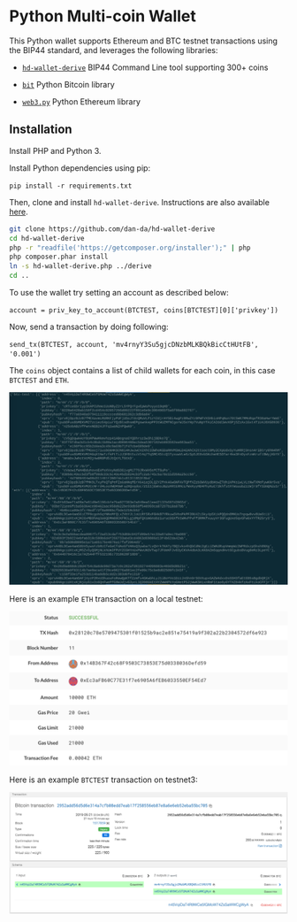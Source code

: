 # Python Multi-coin Wallet

This Python wallet supports Ethereum and BTC testnet transactions using the BIP44 standard, and leverages the following libraries:

- [`hd-wallet-derive`](https://github.com/dan-da/hd-wallet-derive) BIP44 Command Line tool supporting 300+ coins

- [`bit`](https://ofek.github.io/bit/) Python Bitcoin library

- [`web3.py`](https://github.com/ethereum/web3.py) Python Ethereum library

## Installation

Install PHP and Python 3.

Install Python dependencies using pip:

`pip install -r requirements.txt`

Then, clone and install `hd-wallet-derive`. Instructions are also available [here](https://github.com/dan-da/hd-wallet-derive#installation-and-running).

```bash
git clone https://github.com/dan-da/hd-wallet-derive
cd hd-wallet-derive
php -r "readfile('https://getcomposer.org/installer');" | php
php composer.phar install
ln -s hd-wallet-derive.php ../derive
cd ..
```

To use the wallet try setting an account as described below:

`account = priv_key_to_account(BTCTEST, coins[BTCTEST][0]['privkey'])`

Now, send a transaction by doing following:

`send_tx(BTCTEST, account, 'mv4rnyY3Su5gjcDNzbMLKBQkBicCtHUtFB', '0.001')`

The `coins` object contains a list of child wallets for each coin, in this case `BTCTEST` and `ETH`.

![wallet-object](Images/wallet.png)

Here is an example `ETH` transaction on a local testnet:

![eth-test](Images/eth.png)

Here is an example `BTCTEST` transaction on testnet3:

![eth-test](Images/btc.png)
